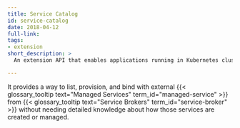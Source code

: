 ```yaml
---
title: Service Catalog
id: service-catalog
date: 2018-04-12
full-link: 
tags:
- extension
short_description: >
  An extension API that enables applications running in Kubernetes clusters to easily use external managed software offerings, such as a datastore service offered by a cloud provider.

---
```


It provides a way to list, provision, and bind with external {{< glossary_tooltip text="Managed Services" term_id="managed-service" >}} from {{< glossary_tooltip text="Service Brokers" term_id="service-broker" >}} without needing detailed knowledge about how those services are created or managed.


